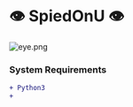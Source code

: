 # :eye: SpiedOnU :eye:

![eye.png](https://ibb.co/GkQTvJL)

### System Requirements
```diff
+ Python3
+ 
```
